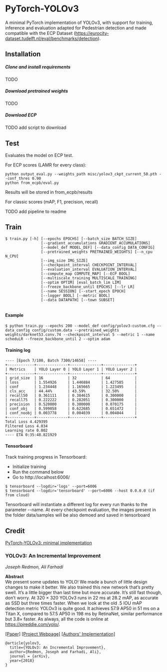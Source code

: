 # PyTorch-YOLOv3
A minimal PyTorch implementation of YOLOv3, with support for training, inference and evaluation adapted for Pedestrian detection and made compatible with the ECP Dataset (https://eurocity-dataset.tudelft.nl/eval/benchmarks/detection).

## Installation
##### Clone and install requirements

TODO

##### Download pretrained weights

TODO

##### Download ECP 
    
TODO add script to download
    
## Test
Evaluates the model on ECP test.

For ECP scores (LAMR for every class): 

    python output_eval.py --weights_path misc/yolov3_ckpt_current_50.pth --conf_thres 0.90
    python from_ecpb/eval.py
    
Results will be stored in from_ecpb/results
    
For classic scores (mAP, F1, precision, recall)
     
TODO add pipeline to readme

## Train
```
$ train.py [-h] [--epochs EPOCHS] [--batch_size BATCH_SIZE]
                [--gradient_accumulations GRADIENT_ACCUMULATIONS]
                [--model_def MODEL_DEF] [--data_config DATA_CONFIG]
                [--pretrained_weights PRETRAINED_WEIGHTS] [--n_cpu N_CPU]
                [--img_size IMG_SIZE]
                [--checkpoint_interval CHECKPOINT_INTERVAL]
                [--evaluation_interval EVALUATION_INTERVAL]
                [--compute_map COMPUTE_MAP] [--ECP BOOL] 
                [--multiscale_training MULTISCALE_TRAINING]
                [--optim OPTIM] [eval_batch_lim LIM] 
                [--freeze_backbone_until EPOCHS] [--lr LR]
                [--name SESSION] [--start_epoch EPOCH]
                [--logger BOOL] [--metric BOOL]
                [--data DATAPATH] [--town SUBSET] 
               
```

#### Example
```
$ python train.py --epochs 200 --model_def config/yolov3-custom.cfg --data_config config/custom.data --pretrained_weights weights/darknet53.conv.74 --checkpoint_interval 5 --metric 1 --name scheduLR --freeze_backbone_until 2 --optim adam
```

#### Training log
```
---- [Epoch 7/100, Batch 7300/14658] ----
+------------+--------------+--------------+--------------+
| Metrics    | YOLO Layer 0 | YOLO Layer 1 | YOLO Layer 2 |
+------------+--------------+--------------+--------------+
| grid_size  | 16           | 32           | 64           |
| loss       | 1.554926     | 1.446884     | 1.427585     |
| conf       | 1.234448     | 1.165665     | 1.223495     |
| cls_acc    | 44.44%       | 43.59%       | 32.50%       |
| recall50   | 0.361111     | 0.384615     | 0.300000     |
| recall75   | 0.222222     | 0.282051     | 0.300000     |
| precision  | 0.520000     | 0.300000     | 0.070175     |
| conf_obj   | 0.599058     | 0.622685     | 0.651472     |
| conf_noobj | 0.003778     | 0.004039     | 0.004044     |
+------------+--------------+--------------+--------------+
Total Loss 4.429395
Filtered Loss 4.034
Learning rate 0.002
---- ETA 0:35:48.821929
```

#### Tensorboard
Track training progress in Tensorboard:
* Initialize training
* Run the command below
* Go to http://localhost:6006/

```
$ tensorboard --logdir='logs' --port=6006
$ tensorboard --logdir='tensorboard' --port=6006 --host 0.0.0.0 (if from cloud)
```

Tensorboard will instantiate a different log for every run thanks to the parameter --name.
At every checkpoint evaluation, the images present in  the folder data/samples will be also demoed and saved in tensorboard

## Credit

[PyTorch-YOLOv3: minimal implementation ](https://github.com/eriklindernoren/PyTorch-YOLOv3)


### YOLOv3: An Incremental Improvement
_Joseph Redmon, Ali Farhadi_ <br>

**Abstract** <br>
We present some updates to YOLO! We made a bunch
of little design changes to make it better. We also trained
this new network that’s pretty swell. It’s a little bigger than
last time but more accurate. It’s still fast though, don’t
worry. At 320 × 320 YOLOv3 runs in 22 ms at 28.2 mAP,
as accurate as SSD but three times faster. When we look
at the old .5 IOU mAP detection metric YOLOv3 is quite
good. It achieves 57.9 AP50 in 51 ms on a Titan X, compared
to 57.5 AP50 in 198 ms by RetinaNet, similar performance
but 3.8× faster. As always, all the code is online at
https://pjreddie.com/yolo/.

[[Paper]](https://pjreddie.com/media/files/papers/YOLOv3.pdf) [[Project Webpage]](https://pjreddie.com/darknet/yolo/) [[Authors' Implementation]](https://github.com/pjreddie/darknet)

```
@article{yolov3,
  title={YOLOv3: An Incremental Improvement},
  author={Redmon, Joseph and Farhadi, Ali},
  journal = {arXiv},
  year={2018}
}
```
